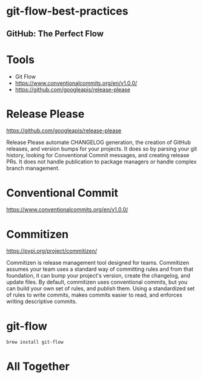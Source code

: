 # git-flow-best-practices

## GitHub: The Perfect Flow

# Tools

- Git Flow
- https://www.conventionalcommits.org/en/v1.0.0/
- https://github.com/googleapis/release-please

# Release Please

https://github.com/googleapis/release-please

Release Please automate CHANGELOG generation, the creation of GitHub releases, and version bumps for your projects.
It does so by parsing your git history, looking for Conventional Commit messages, and creating release PRs.
It does not handle publication to package managers or handle complex branch management.

# Conventional Commit

https://www.conventionalcommits.org/en/v1.0.0/

# Commitizen

https://pypi.org/project/commitizen/

Commitizen is release management tool designed for teams.
Commitizen assumes your team uses a standard way of committing rules and from that foundation, it can bump your project's version, create the changelog, and update files.
By default, commitizen uses conventional commits, but you can build your own set of rules, and publish them.
Using a standardized set of rules to write commits, makes commits easier to read, and enforces writing descriptive commits.

# git-flow

```bash 
brew install git-flow
```

# All Together